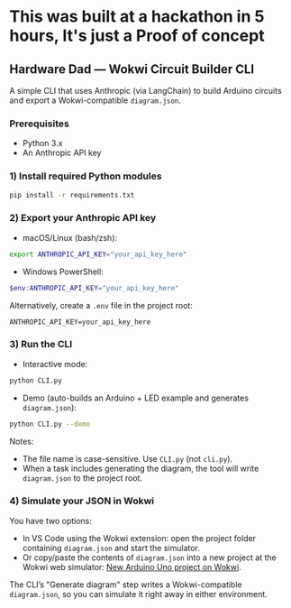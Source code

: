 # This was built at a hackathon in 5 hours, It's just a Proof of concept

## Hardware Dad — Wokwi Circuit Builder CLI

A simple CLI that uses Anthropic (via LangChain) to build Arduino circuits and export a Wokwi-compatible `diagram.json`.

### Prerequisites
- Python 3.x
- An Anthropic API key

### 1) Install required Python modules
```bash
pip install -r requirements.txt
```

### 2) Export your Anthropic API key
- macOS/Linux (bash/zsh):
```bash
export ANTHROPIC_API_KEY="your_api_key_here"
```

- Windows PowerShell:
```powershell
$env:ANTHROPIC_API_KEY="your_api_key_here"
```

Alternatively, create a `.env` file in the project root:
```
ANTHROPIC_API_KEY=your_api_key_here
```

### 3) Run the CLI
- Interactive mode:
```bash
python CLI.py
```

- Demo (auto-builds an Arduino + LED example and generates `diagram.json`):
```bash
python CLI.py --demo
```

Notes:
- The file name is case-sensitive. Use `CLI.py` (not `cli.py`).
- When a task includes generating the diagram, the tool will write `diagram.json` to the project root.

### 4) Simulate your JSON in Wokwi
You have two options:

- In VS Code using the Wokwi extension: open the project folder containing `diagram.json` and start the simulator.
- Or copy/paste the contents of `diagram.json` into a new project at the Wokwi web simulator: [New Arduino Uno project on Wokwi](https://wokwi.com/projects/new/arduino-uno).

The CLI’s "Generate diagram" step writes a Wokwi-compatible `diagram.json`, so you can simulate it right away in either environment.
